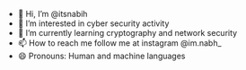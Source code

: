 - 👋 Hi, I’m @itsnabih
- 👀 I’m interested in cyber security activity
- 🌱 I’m currently learning cryptography and network security
- 📫 How to reach me
  follow me at instagram @im.nabh_
- 😄 Pronouns: Human and machine languages

<!---
itsnabih/itsnabih is a ✨ special ✨ repository because its `README.md` it's everything about 'ME'.
--->
